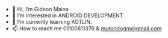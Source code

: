 - 👋 Hi, I’m Gideon Maina
- 👀 I’m interested in ANDROID DEVELOPMENT
- 🌱 I’m currently learning KOTLIN.
- 📫 How to reach me 01100811376 & mutondogm@gmail.com

<!---
Gmaina254/Gmaina254 is a ✨ special ✨ repository because its `README.md` (this file) appears on your GitHub profile.
You can click the Preview link to take a look at your changes.
--->
